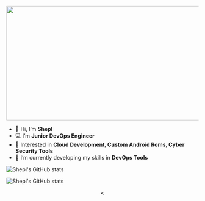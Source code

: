 <p align="center">
  <img width="600" height="300" src="https://github.com/SheplX/SheplX/blob/main/Img/logo.gif">
</p>

- 👋 Hi, I’m **Shepl**
- :computer: I’m **Junior DevOps Engineer**
- 👀 Interested in  **Cloud Development, Custom Android Roms, Cyber Security Tools**
- 🌱 I’m currently developing my skills in  **DevOps Tools**

<!-- <p align="center">
  <img width="400" height="300" src="https://github-readme-stats.vercel.app/api?username=SheplX&theme=radical&show_icons=true">
  <img width="400" height="300" src="https://github-readme-stats.vercel.app/api/top-langs/?username=SheplX&layout=compact&show_icons=true&theme=radical">
</p> -->
![Shepl's GitHub stats](https://github-readme-stats.vercel.app/api?username=SheplX&theme=radical&show_icons=true)

![Shepl's GitHub stats](https://github-readme-stats.vercel.app/api/top-langs/?username=SheplX&layout=compact&show_icons=true&theme=radical)

<p align="center">
  <<div data-iframe-width="150" data-iframe-height="270" data-share-badge-id="33e96ef5-a6c2-4d75-b8ba-a7a1e90a39d5" data-share-badge-host="https://www.credly.com"></div><script type="text/javascript" async src="//cdn.credly.com/assets/utilities/embed.js"></script>
</p>

<!---
SheplX/SheplX is a ✨ special ✨ repository because its `README.md` (this file) appears on your GitHub profile.
You can click the Preview link to take a look at your changes.
--->
